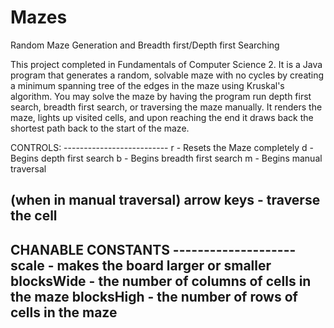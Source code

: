 # Mazes
Random Maze Generation and Breadth first/Depth first Searching

This project completed in Fundamentals of Computer Science 2. It is a Java program that generates a random,
solvable maze with no cycles by creating a minimum spanning tree of the edges in the maze using Kruskal's
algorithm. You may solve the maze by having the program run depth first search, breadth first search, or
traversing the maze manually. It renders the maze, lights up visited cells, and upon reaching the end it
draws back the shortest path back to the start of the maze.

CONTROLS: --------------------------
 r - Resets the Maze completely
 d - Begins depth first search
 b - Begins breadth first search
 m - Begins manual traversal

(when in manual traversal)
 arrow keys - traverse the cell
-------------------------------------

CHANABLE CONSTANTS --------------------
scale - makes the board larger or smaller
blocksWide - the number of columns of cells in the maze
blocksHigh - the number of rows of cells in the maze
--------------------------------------
